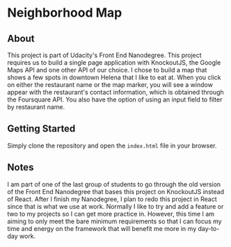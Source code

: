 # Neighborhood Map

## About

This project is part of Udacity's Front End Nanodegree. This project requires us to build a single page application with KnockoutJS, the Google Maps API and one other API of our choice. I chose to build a map that shows a few spots in downtown Helena that I like to eat at. When you click on either the restaurant name or the map marker, you will see a window appear with the restaurant's contact information, which is obtained through the Foursquare API. You also have the option of using an input field to filter by restaurant name.

## Getting Started

Simply clone the repository and open the ```index.html``` file in your browser.

## Notes

I am part of one of the last group of students to go through the old version of the Front End Nanodegree that bases this project on KnockoutJS instead of React. After I finish my Nanodegree, I plan to redo this project in React since that is what we use at work. Normally I like to try and add a feature or two to my projects so I can get more practice in. However, this time I am aiming to only meet the bare minimum requirements so that I can focus my time and energy on the framework that will benefit me more in my day-to-day work.

